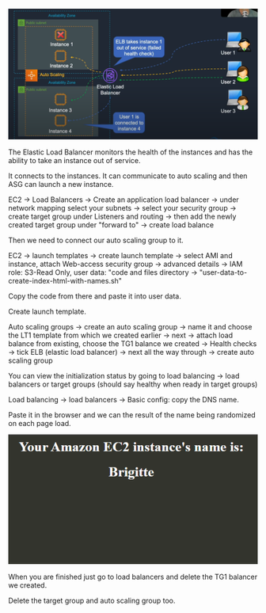 ![](../Images/LoadBalancer.PNG)

The Elastic Load Balancer monitors the health of the instances and has the ability to take an instance out of service.

It connects to the instances. It can communicate to auto scaling and then ASG can launch a new instance.

EC2 -> Load Balancers -> Create an application load balancer -> under network mapping select your subnets -> select your security group -> create target group under Listeners and routing -> then add the newly created target group under "forward to" -> create load balance

Then we need to connect our auto scaling group to it.

EC2 -> launch templates -> create launch template -> select AMI and instance, attach Web-access security group -> advanced details -> IAM role: S3-Read Only, user data: "code and files directory -> "user-data-to-create-index-html-with-names.sh"

Copy the code from there and paste it into user data.

Create launch template.

Auto scaling groups -> create an auto scaling group -> name it and choose the LT1 template from which we created earlier -> next -> attach load balance from existing, choose the TG1 balance we created -> Health checks -> tick ELB (elastic load balancer) -> next all the way through -> create auto scaling group

You can view the initialization status by going to load balancing -> load balancers or target groups (should say healthy when ready in target groups)

Load balancing -> load balancers -> Basic config: copy the DNS name.

Paste it in the browser and we can the result of the name being randomized on each page load.

![](../Images/LoadBalancerWebsite.PNG)

When you are finished just go to load balancers and delete the TG1 balancer we created.

Delete the target group and auto scaling group too.
